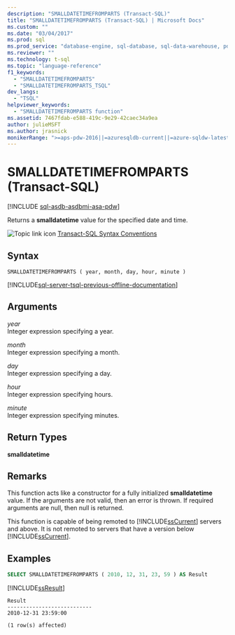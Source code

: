 ```yaml
---
description: "SMALLDATETIMEFROMPARTS (Transact-SQL)"
title: "SMALLDATETIMEFROMPARTS (Transact-SQL) | Microsoft Docs"
ms.custom: ""
ms.date: "03/04/2017"
ms.prod: sql
ms.prod_service: "database-engine, sql-database, sql-data-warehouse, pdw"
ms.reviewer: ""
ms.technology: t-sql
ms.topic: "language-reference"
f1_keywords: 
  - "SMALLDATETIMEFROMPARTS"
  - "SMALLDATETIMEFROMPARTS_TSQL"
dev_langs: 
  - "TSQL"
helpviewer_keywords: 
  - "SMALLDATETIMEFROMPARTS function"
ms.assetid: 7467fdab-e588-419c-9e29-42caec34a9ea
author: julieMSFT
ms.author: jrasnick
monikerRange: ">=aps-pdw-2016||=azuresqldb-current||=azure-sqldw-latest||>=sql-server-2016||>=sql-server-linux-2017||=azuresqldb-mi-current"
---
```

# SMALLDATETIMEFROMPARTS (Transact-SQL)
[!INCLUDE [sql-asdb-asdbmi-asa-pdw](../../includes/applies-to-version/sql-asdb-asdbmi-asa-pdw.md)]

  Returns a **smalldatetime** value for the specified date and time.  
  
 ![Topic link icon](../../database-engine/configure-windows/media/topic-link.gif "Topic link icon") [Transact-SQL Syntax Conventions](../../t-sql/language-elements/transact-sql-syntax-conventions-transact-sql.md)  
  
## Syntax  
  
```syntaxsql  
SMALLDATETIMEFROMPARTS ( year, month, day, hour, minute )  
```  
  
[!INCLUDE[sql-server-tsql-previous-offline-documentation](../../includes/sql-server-tsql-previous-offline-documentation.md)]

## Arguments
 *year*  
 Integer expression specifying a year.  
  
 *month*  
 Integer expression specifying a month.  
  
 *day*  
 Integer expression specifying a day.  
  
 *hour*  
 Integer expression specifying hours.  
  
 *minute*  
 Integer expression specifying minutes.  
  
## Return Types  
 **smalldatetime**  
  
## Remarks  
 This function acts like a constructor for a fully initialized **smalldatetime** value. If the arguments are not valid, then an error is thrown. If required arguments are null, then null is returned.  
  
 This function is capable of being remoted to [!INCLUDE[ssCurrent](../../includes/sscurrent-md.md)] servers and above. It is not remoted to servers that have a version below [!INCLUDE[ssCurrent](../../includes/sscurrent-md.md)].  
  
## Examples  
  
```sql  
SELECT SMALLDATETIMEFROMPARTS ( 2010, 12, 31, 23, 59 ) AS Result  
```  
  
 [!INCLUDE[ssResult](../../includes/ssresult-md.md)]  
  
```  
Result  
---------------------------  
2010-12-31 23:59:00  
  
(1 row(s) affected)  
```  
  

